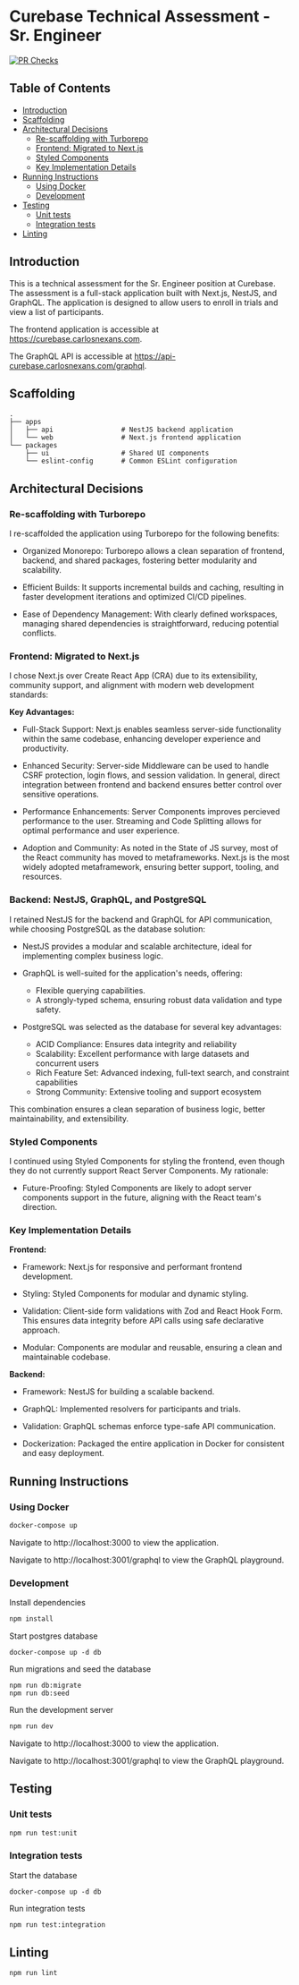 # Curebase Technical Assessment - Sr. Engineer

[![PR Checks](https://github.com/cdgn-coding/curebase-challenge/actions/workflows/pr_checks.yml/badge.svg?branch=main)](https://github.com/cdgn-coding/curebase-challenge/actions/workflows/pr_checks.yml)

## Table of Contents

- [Introduction](#introduction)
- [Scaffolding](#scaffolding)
- [Architectural Decisions](#architectural-decisions)
  - [Re-scaffolding with Turborepo](#re-scaffolding-with-turborepo)
  - [Frontend: Migrated to Next.js](#frontend-migrated-to-nextjs)
  - [Styled Components](#styled-components)
  - [Key Implementation Details](#key-implementation-details)
- [Running Instructions](#running-instructions)
  - [Using Docker](#using-docker)
  - [Development](#development)
- [Testing](#testing)
  - [Unit tests](#unit-tests)
  - [Integration tests](#integration-tests)
- [Linting](#linting)

## Introduction

This is a technical assessment for the Sr. Engineer position at Curebase. The assessment is a full-stack application built with Next.js, NestJS, and GraphQL. The application is designed to allow users to enroll in trials and view a list of participants.

The frontend application is accessible at https://curebase.carlosnexans.com.

The GraphQL API is accessible at https://api-curebase.carlosnexans.com/graphql.

## Scaffolding

```
.
├── apps
│   ├── api                 # NestJS backend application
│   └── web                 # Next.js frontend application
└── packages
    ├── ui                  # Shared UI components
    └── eslint-config       # Common ESLint configuration
```

## Architectural Decisions

### Re-scaffolding with Turborepo

I re-scaffolded the application using Turborepo for the following benefits:

- Organized Monorepo: Turborepo allows a clean separation of frontend, backend, and shared packages, fostering better modularity and scalability.

- Efficient Builds: It supports incremental builds and caching, resulting in faster development iterations and optimized CI/CD pipelines.

- Ease of Dependency Management: With clearly defined workspaces, managing shared dependencies is straightforward, reducing potential conflicts.

### Frontend: Migrated to Next.js

I chose Next.js over Create React App (CRA) due to its extensibility, community support, and alignment with modern web development standards:

**Key Advantages:**

- Full-Stack Support: Next.js enables seamless server-side functionality within the same codebase, enhancing developer experience and productivity.

- Enhanced Security: Server-side Middleware can be used to handle CSRF protection, login flows, and session validation. In general, direct integration between frontend and backend ensures better control over sensitive operations.

- Performance Enhancements: Server Components improves percieved performance to the user. Streaming and Code Splitting allows for optimal performance and user experience.

- Adoption and Community: As noted in the State of JS survey, most of the React community has moved to metaframeworks. Next.js is the most widely adopted metaframework, ensuring better support, tooling, and resources.

### Backend: NestJS, GraphQL, and PostgreSQL

I retained NestJS for the backend and GraphQL for API communication, while choosing PostgreSQL as the database solution:

- NestJS provides a modular and scalable architecture, ideal for implementing complex business logic.

- GraphQL is well-suited for the application's needs, offering:
  - Flexible querying capabilities.
  - A strongly-typed schema, ensuring robust data validation and type safety.

- PostgreSQL was selected as the database for several key advantages:
  - ACID Compliance: Ensures data integrity and reliability
  - Scalability: Excellent performance with large datasets and concurrent users
  - Rich Feature Set: Advanced indexing, full-text search, and constraint capabilities
  - Strong Community: Extensive tooling and support ecosystem

This combination ensures a clean separation of business logic, better maintainability, and extensibility.

### Styled Components

I continued using Styled Components for styling the frontend, even though they do not currently support React Server Components. My rationale:

- Future-Proofing: Styled Components are likely to adopt server components support in the future, aligning with the React team's direction.

### Key Implementation Details

**Frontend:**

- Framework: Next.js for responsive and performant frontend development.

- Styling: Styled Components for modular and dynamic styling.

- Validation: Client-side form validations with Zod and React Hook Form. This ensures data integrity before API calls using safe declarative approach.

- Modular: Components are modular and reusable, ensuring a clean and maintainable codebase.

**Backend:**

- Framework: NestJS for building a scalable backend.

- GraphQL: Implemented resolvers for participants and trials.

- Validation: GraphQL schemas enforce type-safe API communication.

- Dockerization: Packaged the entire application in Docker for consistent and easy deployment.

## Running Instructions

### Using Docker

```bash
docker-compose up
```

Navigate to http://localhost:3000 to view the application.

Navigate to http://localhost:3001/graphql to view the GraphQL playground.

### Development

Install dependencies

```bash
npm install
```

Start postgres database

```
docker-compose up -d db
```

Run migrations and seed the database
```
npm run db:migrate
npm run db:seed
```

Run the development server

```bash
npm run dev
```

Navigate to http://localhost:3000 to view the application.

Navigate to http://localhost:3001/graphql to view the GraphQL playground.

## Testing

### Unit tests

```bash
npm run test:unit
```

### Integration tests

Start the database

```
docker-compose up -d db
```

Run integration tests

```bash
npm run test:integration
```

## Linting

```bash
npm run lint
```
